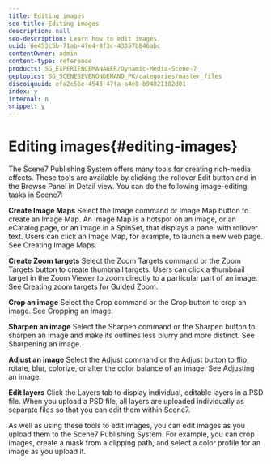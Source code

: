 ```yaml
---
title: Editing images
seo-title: Editing images
description: null
seo-description: Learn how to edit images.
uuid: 6e453c5b-71ab-47e4-8f3c-43357b846abc
contentOwner: admin
content-type: reference
products: SG_EXPERIENCEMANAGER/Dynamic-Media-Scene-7
geptopics: SG_SCENESEVENONDEMAND_PK/categories/master_files
discoiquuid: efa2c56e-4543-47fa-a4e8-b94021102d01
index: y
internal: n
snippet: y
---
```


# Editing images{#editing-images}

The Scene7 Publishing System offers many tools for creating rich-media effects. These tools are available by clicking the rollover Edit button and in the Browse Panel in Detail view. You can do the following image-editing tasks in Scene7:

**Create Image Maps** Select the Image command or Image Map button to create an Image Map. An Image Map is a hotspot on an image, or an eCatalog page, or an image in a SpinSet, that displays a panel with rollover text. Users can click an Image Map, for example, to launch a new web page. See Creating Image Maps.

**Create Zoom targets** Select the Zoom Targets command or the Zoom Targets button to create thumbnail targets. Users can click a thumbnail target in the Zoom Viewer to zoom directly to a particular part of an image. See Creating zoom targets for Guided Zoom.

**Crop an image** Select the Crop command or the Crop button to crop an image. See Cropping an image.

**Sharpen an image** Select the Sharpen command or the Sharpen button to sharpen an image and make its outlines less blurry and more distinct. See Sharpening an image.

**Adjust an image** Select the Adjust command or the Adjust button to flip, rotate, blur, colorize, or alter the color balance of an image. See Adjusting an image.

**Edit layers** Click the Layers tab to display individual, editable layers in a PSD file. When you upload a PSD file, all layers are uploaded individually as separate files so that you can edit them within Scene7.

As well as using these tools to edit images, you can edit images as you upload them to the Scene7 Publishing System. For example, you can crop images, create a mask from a clipping path, and select a color profile for an image as you upload it.
